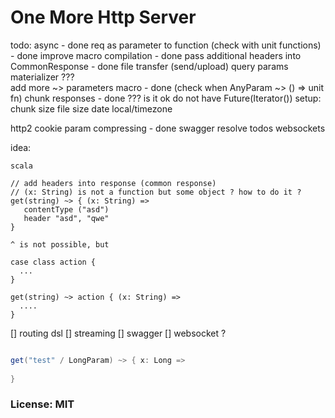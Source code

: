 
# One More Http Server

todo:
 async - done
 req as parameter to function  (check with unit functions) - done 
 improve macro compilation - done 
 pass additional headers into CommonResponse - done
 file transfer (send/upload)
 query params materializer ???    
 add more ~> parameters macro - done (check when AnyParam ~> () => unit fn)
 chunk responses - done ??? is it ok do not have Future(Iterator()) 
 setup: 
 chunk size 
 file size 
 date local/timezone
 
 http2
 cookie param
 compressing - done 
 swagger
 resolve todos
 websockets

idea: 
```
scala 

// add headers into response (common response)
// (x: String) is not a function but some object ? how to do it ?
get(string) ~> { (x: String) => 
   contentType ("asd")
   header "asd", "qwe"  
}

^ is not possible, but 

case class action {
  ... 
}

get(string) ~> action { (x: String) => 
  .... 
}

```
  


[] routing dsl
[] streaming 
[] swagger
[] websocket ? 


```scala

get("test" / LongParam) ~> { x: Long =>
  
}


```

### License: MIT

